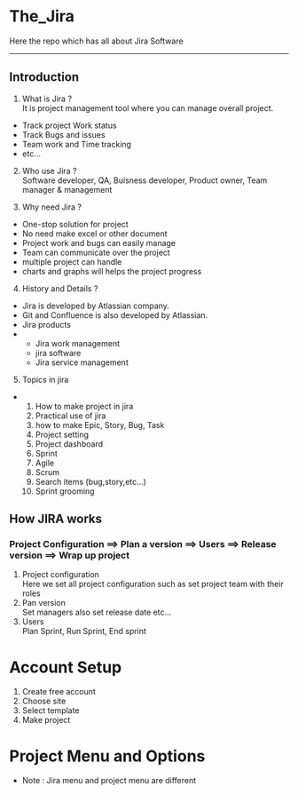 # The_Jira
Here the repo which has all about Jira Software
<hr/>

## Introduction

1. What is Jira ? <br/>
It is project management tool where you can manage overall project.
- Track project Work status
- Track Bugs and issues
- Team work and Time tracking
- etc...

2. Who use Jira ? <br/>
Software developer, QA, Buisness developer, Product owner, Team manager & management

3. Why need Jira ? <br/>

- One-stop solution for project
- No need make excel or other document
- Project work and bugs can easily manage
- Team can communicate over the project
- multiple project can handle
- charts and graphs will helps the project progress

4. History and Details ? <br/>
- Jira is developed by Atlassian company.
- Git and Confluence is also developed by Atlassian.
- Jira products
- - Jira work management
  - jira software
  - Jira service management

5. Topics in jira
- 1. How to make project in jira
  2. Practical use of jira
  3. how to make Epic, Story, Bug, Task
  4. Project setting
  5. Project dashboard
  6. Sprint
  7. Agile
  8. Scrum
  9. Search items (bug,story,etc...)
  10. Sprint grooming



## How JIRA works
### Project Configuration ==> Plan a version ==> Users ==> Release version  ==> Wrap up project

1. Project configuration <br/> Here we set all project configuration such as set project team with their roles
2. Pan version <br/> Set managers also set release date etc...
3. Users <br/>  Plan Sprint, Run Sprint, End sprint



# Account Setup
1. Create free account
2. Choose site
3. Select template
4. Make project


# Project Menu and Options
- Note : Jira menu and project menu are different
